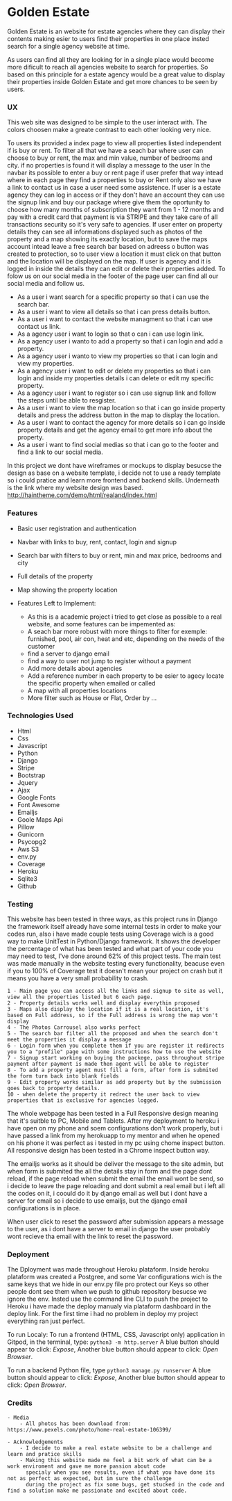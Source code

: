 # Golden Estate

Golden Estate is an website for estate agencies where they can display their contents making esier 
to users find their properties in one place insted search for a single agency website at time.

As users can find all they are looking for in a single place would become more dificult to reach
all agencies website to search for properties. So based on this principle for a estate agency
would be a great value to display their properties inside Golden Estate and get more chances to be seen 
by users.


### UX

This web site was designed to be simple to the user interact with. 
The colors choosen make a greate contrast to each other looking very nice.

To users its provided a index page to view all properties listed independent if is buy or rent. To filter all that we have a seach bar where user 
can choose to buy or rent, the max and min value, number of bedrooms and city. if no properties is found it will display a message to the user
In the navbar its possible to enter a buy or rent page if user prefer that way intead where in each page they find a properties to buy or Rent only
also we have a link to contact us in case a user need some assistence. If user is a estate agency they can log in access or if they don't have an account
they can use the signup link and buy our package where give them the oportunity to choose how many months of subscription they want from 1 - 12 months
and pay with a credit card that payment is via STRIPE and they take care of all transactions security so it's very safe to agencies.
If user enter on property details they can see all informations displayed such as photos of the property and a map showing its exactly location, but to 
save the maps account intead leave a free search bar based on adreess o button was created to protection, so to user view a location it must click on that
button and the location will be displayed on the map. If user is agency and it is logged in inside the details they can edit or delete their properties added.
To folow us on our social media in the footer of the page user can find all our social media and follow us.

 - As a user i want search for a specific property so that i can use the search bar.
 - As a user i want to view all details so that i can press details button.
 - As a user i want to contact the website managment so that i can use contact us link.
 - As a agency user i want to login so that o can i can use login link.
 - As a agency user i wanto to add a property so that i can login and add a property.
 - As a agency user i wanto to view my properties so that i can login and view my properties.
 - As a agency user i want to edit or delete my properties so that i can login and inside my properties details i can delete or edit my specific property.
 - As a agency user i want to register so i can use signup link and follow the steps until be able to resgister. 
 - As a user i want to view the map location so that i can go inside property details and press the address button in the map to display the location.
 - As a user i want to contact the agency for more details so i can go inside property details and get the agency email to get more info about the property.
 - As a user i want to find social medias so that i can go to the footer and find a link to our social media.

In this project we dont have wireframes or mockups to display besucse the design as base on a website template, i decide not to use a ready template
so i could pratice and learn more frontend and backend skills.
Underneath is the link where my website design was based.
http://haintheme.com/demo/html/realand/index.html


### Features

 - Basic user registration and authentication
 - Navbar with links to buy, rent, contact, login and signup
 - Search bar with filters to buy or rent, min and max price, bedrooms and city
 - Full details of the property
 - Map showing the property location

 - Features Left to Implement:
    - As this is a academic project i tried to get close as possible to a real website, and some features can be impemented as:
    - A seach bar more robust with more things to filter for exemple: furnished, pool, air con, heat and etc, depending on the needs of the customer
    - find a server to django email
    - find a way to user not jump to register without a payment
    - Add more details about agencies
    - Add a reference number in each property to be esier to agecy locate the specific property when emailed or called
    - A map with all properties locations
    - More filter such as House or Flat, Order by ... 
    

### Technologies Used

 - Html
 - Css
 - Javascript
 - Python
 - Django 
 - Stripe
 - Bootstrap
 - Jquery
 - Ajax
 - Google Fonts
 - Font Awesome
 - Emailjs
 - Goole Maps Api 
 - Pillow
 - Gunicorn
 - Psycopg2
 - Aws S3 
 - env.py
 - Coverage
 - Heroku
 - Sqlite3
 - Github


 ### Testing 

This website has been tested in three ways, as this project runs in Django the framework itself already have some internal tests in order to make
your codes run, also i have made couple tests using Coverage wich is a good way to make UnitTest in Python/Django framework. It shows the developer
the percentage of what has been tested and what part of your code you may need to test, I've done around 62% of this project tests.
The main test was made manually in the website testing every functionality, beacuse even if you to 100% of Coverage test it doesn't mean your project
on crash but it means you have a very small probability to crash.

    1 - Main page you can access all the links and signup to site as well, view all the properties listed but 6 each page.
    2 - Property details works well and display everythin proposed
    3 - Maps also display the location if it is a real location, it's based on Full address, so if the Full address is wrong the map won't display
    4 - The Photos Carrousel also works perfect
    5 - The search bar filter all the proposed and when the search don't meet the properties it display a message
    6 - Login form when you complete them if you are register it redirects you to a "profile" page with some instructions how to use the website 
    7 - Signup start working on buying the packege, pass throughout stripe payment after payment is made then agent will be able to register
    8 - To add a property agent must fill a form, after form is submited the form turn back into blank fields
    9 - Edit property works similar as add property but by the submission goes back to property details.
    10 - when delete the property it redrect the user back to view properties that is exclusive for agencies logged.

The whole webpage has been tested in a Full Responsive design meaning that it's suitble to PC, Mobile and Tablets. After my deployment to heroku i have
open on my phone and soem configurations don't work properly, but i have passed a link from my herokuapp to my mentor and when he opened on his phone 
it was perfect as i tested in my pc using chome inspect button. All responsive design has been tested in a Chrome inspect button way. 

The emailjs works as it should be deliver the message to the site admin, but when form is submited the all the details stay in form and the page dont 
reload, if the page reload when submit the email the email wont be send, so i decide to leave the page reloading and dont submit a real email but i 
left all the codes on it, i coould do it by django email as well but i dont have a server for email so i decide to use emailjs, but the django email
configurations is in place.

When user click to reset the password after submission appears a message to the user, as i dont have a server to email in django the user
probably wont recieve tha email with the link to reset the password.


### Deployment

The Dployment was made throughout Heroku plataform. Inside heroku plataform was created a Postgree, and some Var configurations
wich is the same keys that we hide in our env.py file pro protect our Keys so other people dont see them when we push to github repository
besucse we ignore the env. Insted use the command line CLI to push the project to Heroku i have made the deploy manualy via plataform dashboard
in the deploy link. For the first time i had no problem in deploy my project everything ran just perfect.

To run Localy:
To run a frontend (HTML, CSS, Javascript only) application in Gitpod, in the terminal, type: `python3 -m http.server`
A blue button should appear to click: *Expose*,
Another blue button should appear to click: *Open Browser*.

To run a backend Python file, type `python3 manage.py runserver`
A blue button should appear to click: *Expose*,
Another blue button should appear to click: *Open Browser*.



### Credits

    - Media 
        - All photos has been download from: https://www.pexels.com/photo/home-real-estate-106399/

    - Acknowledgements
        - I decide to make a real estate website to be a challenge and learn and pratice skills
        - Making this website made me feel a bit work of what can be a work enviroment and gave me more passion about code 
          specialy when you see results, even if what you have done its not as perfect as expected, but im sure the challenge
          during the project as fix some bugs, get stucked in the code and find a solution make me passionate and excited about code.

           


